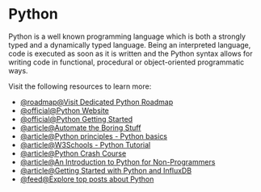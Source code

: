 # Python

Python is a well known programming language which is both a strongly typed and a dynamically typed language. Being an interpreted language, code is executed as soon as it is written and the Python syntax allows for writing code in functional, procedural or object-oriented programmatic ways.

Visit the following resources to learn more:

- [@roadmap@Visit Dedicated Python Roadmap](https://roadmap.sh/python)
- [@official@Python Website](https://www.python.org/)
- [@official@Python Getting Started](https://www.python.org/about/gettingstarted/)
- [@article@Automate the Boring Stuff](https://automatetheboringstuff.com/)
- [@article@Python principles - Python basics](https://pythonprinciples.com/)
- [@article@W3Schools - Python Tutorial ](https://www.w3schools.com/python/)
- [@article@Python Crash Course](https://ehmatthes.github.io/pcc/)
- [@article@An Introduction to Python for Non-Programmers](https://thenewstack.io/an-introduction-to-python-for-non-programmers/)
- [@article@Getting Started with Python and InfluxDB](https://thenewstack.io/getting-started-with-python-and-influxdb/)
- [@feed@Explore top posts about Python](https://app.daily.dev/tags/python?ref=roadmapsh)
